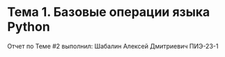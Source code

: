 # Тема 1. Базовые операции языка Python

Отчет по Теме #2 выполнил: Шабалин Алексей Дмитриевич
ПИЭ-23-1
